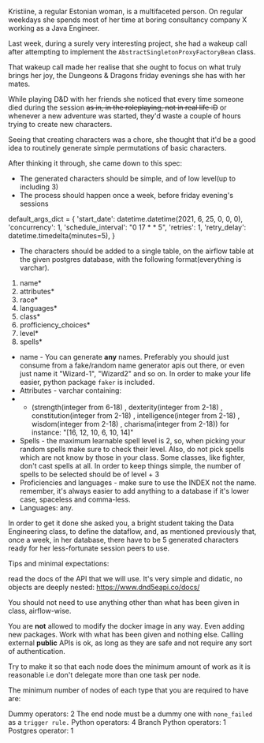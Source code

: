Kristiine, a regular Estonian woman, is a multifaceted person. On regular weekdays she spends most of her time at boring consultancy company X working as a Java Engineer. 

Last week, during a surely very interesting project, she had a wakeup call after attempting to implement  the `AbstractSingletonProxyFactoryBean` class.

That wakeup call made her realise that she ought to focus on what truly brings her joy, the Dungeons & Dragons friday evenings she has with her mates.

While playing D&D with her friends she noticed that every time someone died during the session ~~as in, in the roleplaying, not in real life :D~~ or whenever a new adventure was started, they'd waste a couple of hours trying to create new characters.

Seeing that creating characters was a chore, she thought that it'd be a good idea to routinely generate simple permutations of basic characters.

After thinking it through, she came down to this spec:

- The generated characters should be simple, and of low level(up to including 3)
- The process should happen once a week, before friday evening's sessions 


default_args_dict = {
    'start_date': datetime.datetime(2021, 6, 25, 0, 0, 0),
    'concurrency': 1,
    'schedule_interval': "0 17 * * 5",
    'retries': 1,
    'retry_delay': datetime.timedelta(minutes=5),
}



- The characters should be added to a single table, on the airflow table at the given postgres database, with the following format(everything is varchar).

1. name*
2. attributes*
3. race*
4. languages*
5. class*
6. profficiency_choices*
7. level*
8. spells*

* name - You can generate **any**
names. Preferably you should just consume from a fake/random name generator apis out there, or even just name it "Wizard-1", "Wizard2" and so on. In order to make your life easier, python package `faker` is included.
* Attributes - varchar containing:
* * (strength(integer from 6-18)
, dexterity(integer from 2-18)
, constitution(integer from 2-18)
, intelligence(integer from 2-18)
, wisdom(integer from 2-18)
, charisma(integer from 2-18)) for instance: "[16, 12, 10, 6, 10, 14]"
* Spells - the maximum learnable spell level is 2, so, when picking your random spells make sure to check their level. Also, do not pick spells which are not know by those in your class. Some classes, like fighter, don't cast spells at all. In order to keep things simple, the number of spells to be selected should be of level + 3
* Proficiencies and languages - make sure to use the INDEX not the name. remember, it's always easier to add anything to a database if it's lower case, spaceless and comma-less. 
* Languages: any.

In order to get it done she asked you, a bright student taking the Data Engineering class, to define the dataflow, and, as mentioned previously that, once a week, in her database, there have to be 5 generated characters ready for her less-fortunate session peers to use.

Tips and minimal expectations:

read the docs of the API that we will use. It's very simple and didatic, no objects are deeply nested: https://www.dnd5eapi.co/docs/

You should not need to use anything other than what has been given in class, airflow-wise.

You are **not** allowed to modify the docker image in any way. Even adding new packages. Work with what has been given and nothing else. Calling external **public** APIs is ok, as long as they are safe and not require any sort of authentication.

Try to make it so that each node does the minimum amount of work as it is reasonable i.e don't delegate more than one task per node.

The minimum number of nodes of each type that you are required to have are:

Dummy operators: 2 The end node must be a dummy one with `none_failed` as a `trigger rule.`
Python operators: 4
Branch Python operators: 1
Postgres operator: 1